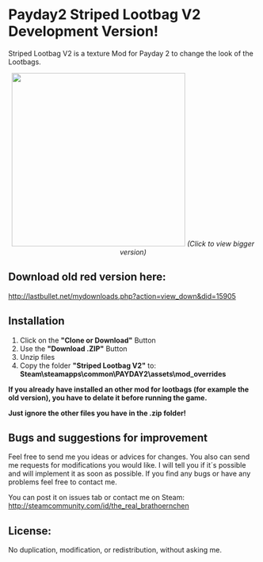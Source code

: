 # Payday2 Striped Lootbag V2  Development Version!
Striped Lootbag V2 is a texture Mod for Payday 2 to change the look of the Lootbags.
<p align="center">
  <img src="http://abload.de/img/gen_pku_lootbag_df.te82s0z.jpg" width="350"/>
  <i>(Click to view bigger version)</i>
</p>

__Download old red version here:__
--
http://lastbullet.net/mydownloads.php?action=view_down&did=15905

__Installation__
--
1. Click on the __"Clone or Download"__ Button
2. Use the __"Download .ZIP"__ Button
2. Unzip files
3. Copy the folder __"Striped Lootbag V2"__ to: __Steam\steamapps\common\PAYDAY2\assets\mod_overrides__

__If you already have installed an other mod for lootbags (for example the old version), you have to delate it before running the game.__

__Just ignore the other files you have in the .zip folder!__

__Bugs and suggestions for improvement__
--
Feel free to send me you ideas or advices for changes. You also can send me requests for modifications you would like.
I will tell you if it´s possible and will implement it as soon as possible.
If you find any bugs or have any problems feel free to contact me. 

You can post it on issues tab or contact me on Steam: http://steamcommunity.com/id/the_real_brathoernchen

__License:__
--
No duplication, modification, or redistribution, without asking me.
